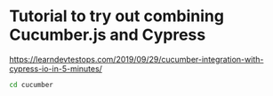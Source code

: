 # Tutorial to try out combining Cucumber.js and Cypress

<https://learndevtestops.com/2019/09/29/cucumber-integration-with-cypress-io-in-5-minutes/>

```bash
cd cucumber
```
